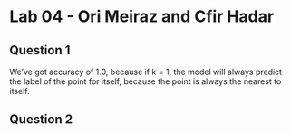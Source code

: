 # Lab 04 - Ori Meiraz and Cfir Hadar

## Question 1

We’ve got accuracy of 1.0, because if k = 1, the model will always predict the label of the point for itself, because the point is always the nearest to itself.

## Question 2

